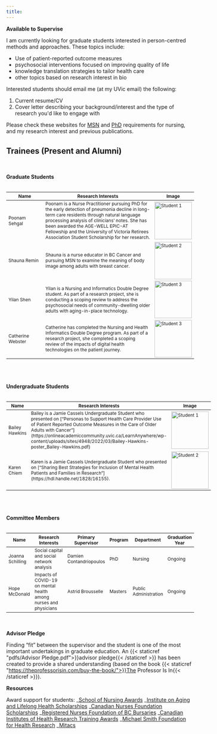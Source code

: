 ```yaml
---
title:
---
```


**Available to Supervise**

I am currently looking for graduate students interested in person-centred methods and approaches. These topics include:

- Use of patient-reported outcome measures
- psychosocial interventions focused on improving quality of life
- knowledge translation strategies to tailor health care
- other topics based on research interest in bio

Interested students should email me (at my UVic email) the following:

1. Current resume/CV
2. Cover letter describing your background/interest and the type of research you'd like to engage with

Please check these websites for [MSN](https://www.uvic.ca/hsd/nursing/graduate/apply/index.php) and [PhD](https://www.uvic.ca/hsd/nursing/graduate/apply-phd/index.php) requirements for nursing, and my research interest and previous publications.

<h2 style="margin: 2rem 0 3rem 0">Trainees (Present and Alumni)</h2>

<h4 style="margin: 2rem 0">Graduate Students</h4>

<table style="width:100%;display:table">
<colgroup>
    <col style="width: 20%;">
    <col style="width: 60%;">
    <col style="width: 15%;">
  </colgroup>
  <thead style="font-size: 12px;">
    <tr>
      <th>Name</th>
      <th>Research Interests</th>
      <th>Image</th>
    </tr>
  </thead>
  <tbody style="font-size: 12px;">
    <tr>
      <td>Poonam Sehgal</td>
      <td>Poonam is a Nurse Practitioner pursuing PhD for the early detection of pneumonia decline in long-term care residents through natural language processing analysis of clinicians’ notes. She has been awarded the AGE-WELL EPIC-AT Fellowship and the University of Victoria Retirees Association Student Scholarship for her research.</td>
      <td><img src="/media/supervision/Poonam.jpg" width="100" height="100" alt="Student 1"></td>
    </tr>
    <tr>
      <td>Shauna Remin</td>
      <td>Shauna is a nurse educator in BC Cancer and pursuing MSN to examine the meaning of body image among adults with breast cancer.</td>
      <td><img src="/media/supervision/Shauna_Remin.jpeg" width="100" height="100" alt="Student 2"></td>
    </tr>
    <tr>
      <td>Yilan Shen</td>
      <td>Yilan is a Nursing and Informatics Double Degree student. As part of a research project, she is conducting a scoping review to address the psychosocial needs of community-dwelling older adults with aging-in-place technology.</td>
      <td><img src="/media/supervision/Yilan_Shen.jpeg" width="100" height="100" alt="Student 3"></td>
    </tr>
    <tr>
      <td>Catherine Webster</td>
      <td>Catherine has completed the Nursing and Health Informatics Double Degree program. As part of a research project, she completed a scoping review of the impacts of digital health technologies on the patient journey.</td>
      <td><img src="/media/supervision/Catherine_Webster.jpeg" width="100" height="100" alt="Student 3"></td>
    </tr>
  </tbody>
</table>

<br />

<h4 style="margin: 2rem 0">Undergraduate Students</h4>

<table style="width:100%;display:table">
<colgroup>
    <col style="width: 20%;">
    <col style="width: 60%;">
    <col style="width: 15%;">
  </colgroup>
  <thead style="font-size: 12px;">
    <tr>
      <th>Name</th>
      <th>Research Interests</th>
      <th>Image</th>
    </tr>
  </thead>
  <tbody style="font-size: 12px;">
    <tr>
      <td>Bailey Hawkins</td>
      <td>Bailey is a Jamie Cassels Undergraduate Student who presented on [“Personas to Support Health Care Provider Use of Patient Reported Outcome Measures in the Care of Older Adults with Cancer”](https://onlineacademiccommunity.uvic.ca/LearnAnywhere/wp-content/uploads/sites/4948/2022/03/Bailey-Hawkins-poster_Bailey-Hawkins.pdf)</td>
      <td><img src="/media/supervision/Bailey-Hawkins-Photo_Bailey-Hawkins-e1647901070779-912x675.jpeg" width="100" height="100" alt="Student 1"></td>
    </tr>
    <tr>
      <td>Karen Chiem</td>
      <td>Karen is a Jamie Cassels Undergraduate Student who presented on [“Sharing Best Strategies for Inclusion of Mental Health Patients and Families in Research”](https://hdl.handle.net/1828/16155).</td>
      <td><img src="/media/supervision/Karen-Chiem-Photo_Karen-Chiem.png" width="100" height="100" alt="Student 2"></td>
    </tr>
  </tbody>
</table>

<br />

<h4 style="margin: 2rem 0">Committee Members</h4>

<table style="width:100%;display:table">
<colgroup>
    <col style="width: 15%;">
    <col style="width: 50%;">
    <col style="width: 15%;">
    <col style="width: 7%;">
    <col style="width: 7%;">
    <col style="width: 7%;">
  </colgroup>
  <thead style="font-size: 12px;">
    <tr>
      <th>Name</th>
      <th>Research Interests</th>
      <th>Primary Supervisor</th>
      <th>Program</th>
      <th>Department</th>
      <th>Graduation Year</th>
    </tr>
  </thead>
  <tbody style="font-size: 12px;">
    <tr>
      <td>Joanna Schilling</td>
      <td>Social capital and social network analysis</td>
      <td>Damien Contandriopoulos</td>
      <td>PhD</td>
      <td>Nursing</td>
      <td>Ongoing</td>
    </tr>
    <tr>
      <td>Hope McDonald</td>
      <td>Impacts of COVID-19 on mental health among nurses and physicians</td>
      <td>Astrid Brousselle</td>
      <td>Masters</td>
      <td>Public Administration</td>
      <td>Ongoing</td>
    </tr>
    
  </tbody>
</table>

<br />

**Advisor Pledge**

Finding “fit” between the supervisor and the student is one of the most important undertakings in graduate education. An {{< staticref "pdfs/Advisor Pledge.pdf">}}advisor pledge{{< /staticref >}} has been created to provide a shared understanding (based on the book {{< staticref "https://theprofessorisin.com/buy-the-book/">}}The Professor Is In{{< /staticref >}}).

**Resources**

Award support for students:
_[School of Nursing Awards](https://www.uvic.ca/registrar/safa/entrance-scholarships/dept/nursing.php)
_[Institute on Aging and Lifelong Health Scholarships](https://www.uvic.ca/research/centres/aging/awards/scholarships/index.php)
_[Canadian Nurses Foundation Scholarships](https://cnf-fiic.ca/scholarship-and-awards/)
_[Registered Nurses Foundation of BC Bursaries](https://www.rnfbc.ca/bursaries/)
_[Canadian Institutes of Health Research Training Awards](https://cihr-irsc.gc.ca/e/50513.htmll)
_[Michael Smith Foundation for Health Research](https://www.msfhr.org/funding)
\_[Mitacs](https://www.mitacs.ca/discover-students/)

